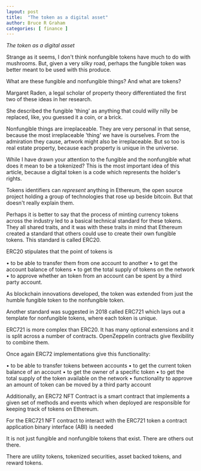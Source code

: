 ```yaml
---
layout: post
title:  "The token as a digital asset"
author: Bruce R Graham
categories: [ finance ]
---
```

*The token as a digital asset*


Strange as it seems, I don't think nonfungible tokens have much to do
with mushrooms. But, given a very silky road, perhaps the fungible token
was better meant to be used with this produce.

What are these fungible and nonfungible things? And what are tokens?

Margaret Raden, a legal scholar of property theory differentiated the
first two of these ideas in her research.

She described the fungible 'thing' as anything that could willy nilly be
replaced, like, you guessed it a coin, or a brick.

Nonfungible things are irreplaceable. They are very personal in that
sense, because the most irreplaceable 'thing' we have is ourselves. From
the admiration they cause, artwork might also be irreplaceable. But so
too is real estate property, because each property is unique in the
universe.

While I have drawn your attention to the fungible and the nonfungible
what does it mean to be a tokenized? This is the most important idea of
this article, because a digital token is a code which represents the
holder's rights.

Tokens identifiers can *represent* anything in Ethereum, the open source
project holding a group of technologies that rose up beside bitcoin. But
that doesn't really explain them.

Perhaps it is better to say that the process of minting currency tokens
across the industry led to a basical technical standard for these
tokens. They all shared traits, and it was with these traits in mind
that Ethereum created a standard that others could use to create their
own fungible tokens. This standard is called ERC20.

ERC20 stipulates that the point of tokens is

• to be able to transfer them from one account to another
• to get the account balance of tokens
• to get the total supply of tokens on the network
• to approve whether an token from an account can be spent by a third
  party account.

As blockchain innovations developed, the token was extended from just
the humble fungible token to the nonfungible token.

Another standard was suggested in 2018 called ERC721 which lays out a
template for nonfungible tokens, where each token is unique.

ERC721 is more complex than ERC20. It has many optional extensions and
it is split across a number of contracts. OpenZeppelin contracts give
flexibility to combine them.

Once again ERC72 implementations give this functionality:

• to be able to transfer tokens between accounts
• to get the current token balance of an account
• to get the owner of a specific token
• to get the total supply of the token available on the network
• functionality to approve an amount of token can be moved by a third
  party account

Additionally, an ERC72 NFT Contract is a smart contract that implements
a given set of methods and events which when deployed are responsible
for keeping track of tokens on Ethereum.

For the ERC721 NFT contract to interact with the ERC721 token a contract
application binary interface (ABI) is needed

It is not just fungible and nonfungible tokens that exist. There are
others out there.

There are utility tokens, tokenized securities, asset backed tokens, and
reward tokens.
